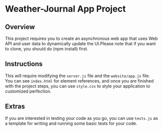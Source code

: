 # Weather-Journal App Project

## Overview
This project requires you to create an asynchronous web app that uses Web API and user data to dynamically update the UI.Please note that if you want to clone, you should do (npm install) first. 

## Instructions
This will require modifying the `server.js` file and the `website/app.js` file. You can see `index.html` for element references, and once you are finished with the project steps, you can use `style.css` to style your application to customized perfection.

## Extras
If you are interested in testing your code as you go, you can use `tests.js` as a template for writing and running some basic tests for your code.
